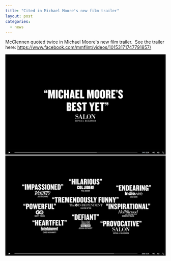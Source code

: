 ```yaml
---
title: "Cited in Michael Moore's new film trailer"
layout: post
categories:
  - news
---
```


McClennen quoted twice in Michael Moore's new film trailer.&nbsp; See the trailer here: https://www.facebook.com/mmflint/videos/10153171747791857/

![](/uploads/versions/screenshot-2015-12-09-17.21.29---x----1440-900x---.png)![](/uploads/versions/screenshot-2015-12-09-17.20.37---x----1440-900x---.png)